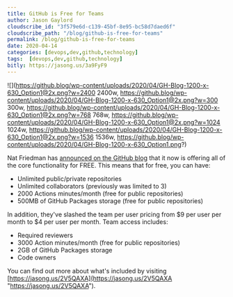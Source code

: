 ```yaml
---
title: GitHub is Free for Teams
author: Jason Gaylord
cloudscribe_id: "3f579e6d-c139-45bf-8e95-bc58d7daed6f"
cloudscribe_path: "/blog/github-is-free-for-teams"
permalink: /blog/github-is-free-for-teams
date: 2020-04-14
categories: [devops,dev,github,technology]
tags:  [devops,dev,github,technology]
bitly: https://jasong.us/3a9FyF9
---
```


![](https://github.blog/wp-content/uploads/2020/04/GH-Blog-1200-x-630_Option1@2x.png?w=2400 2400w, https://github.blog/wp-content/uploads/2020/04/GH-Blog-1200-x-630_Option1@2x.png?w=300 300w, https://github.blog/wp-content/uploads/2020/04/GH-Blog-1200-x-630_Option1@2x.png?w=768 768w, https://github.blog/wp-content/uploads/2020/04/GH-Blog-1200-x-630_Option1@2x.png?w=1024 1024w, https://github.blog/wp-content/uploads/2020/04/GH-Blog-1200-x-630_Option1@2x.png?w=1536 1536w, https://github.blog/wp-content/uploads/2020/04/GH-Blog-1200-x-630_Option1.png?)

Nat Friedman has [announced on the GitHub blog](https://jasong.us/3a9worS) that it now is offering all of the core functionality for FREE. This means that for free, you can have:

- Unlimited public/private repositories
- Unlimited collaborators (previously was limited to 3)
- 2000 Actions minutes/month (free for public repositories)
- 500MB of GitHub Packages storage (free for public repositories)

In addition, they've slashed the team per user pricing from $9 per user per month to $4 per user per month. Team access includes:

- Required reviewers
- 3000 Action minutes/month (free for public repositories)
- 2GB of GitHub Packages storage
- Code owners

You can find out more about what's included by visiting [https://jasong.us/2V5QAXA](https://jasong.us/2V5QAXA "https://jasong.us/2V5QAXA").